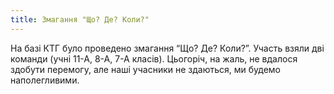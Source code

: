 ```yaml
---
title: Змагання "Що? Де? Коли?"
---
```


На базі КТГ було проведено змагання “Що? Де? Коли?”. Участь взяли дві команди (учні 11-А, 8-А, 7-А класів). Цьогоріч, на жаль, не вдалося здобути перемогу, але наші учасники не здаються, ми будемо наполегливими.

<slideshow id="72157648714875526"></slideshow>
